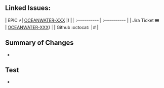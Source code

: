 ## Linked Issues:
| EPIC ⚡| [OCEANWATER-XXX](https://babelfish.arc.nasa.gov/jira/browse/OCEANWATER-XXX) |) |
| :----------- | :----------- |
| Jira Ticket 🎟️   | [OCEANWATER-XXX](https://babelfish.arc.nasa.gov/jira/browse/OCEANWATER-XXX)) |
| Github :octocat:  | # |


## Summary of Changes
* 

## Test
* 
